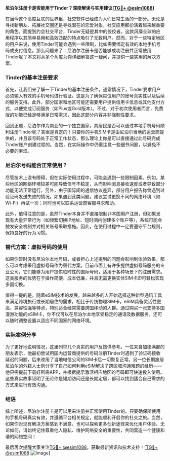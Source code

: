 **尼泊尔注册卡是否能用于Tinder？深度解读与实用建议[[TG💪+ @esim1088](https://t.me/s/esim1088)]**

在当今这个高度互联的世界里，社交软件已经成为人们日常生活的一部分。无论是寻找新朋友、拓展社交圈还是寻找潜在的恋爱对象，社交应用都扮演着越来越重要的角色。而提到约会社交平台，Tinder无疑是其中的佼佼者。这款风靡全球的应用程序以其简单易用和高效匹配的特点吸引了无数用户。然而，对于一些特定地区的用户来说，使用Tinder可能会遇到一些限制，比如需要绑定有效的本地手机号码或支付信息。那么问题来了：尼泊尔注册卡是否能够成功注册并正常使用Tinder呢？本文将从多个角度为你详细解答这一疑问，并提供一些实用的解决方案。

### Tinder的基本注册要求

首先，让我们来了解一下Tinder的基本注册条件。通常情况下，Tinder要求用户必须输入有效的手机号码进行验证。这是为了确保每位用户的账号真实性以及后续的服务支持。此外，部分国家和地区可能还需要用户提供信用卡信息或其他支付方式，以便完成订阅服务（如Plus或Gold版本）。不过，对于初次使用者而言，免费版的功能已经足够满足日常需求，因此这部分内容并非强制性要求。

回到正题，尼泊尔作为南亚的一个独立国家，其居民是否可以通过本地手机号码顺利注册Tinder呢？答案是肯定的！只要你的手机SIM卡是由尼泊尔当地的运营商提供的，并且该号码处于正常工作状态，那么理论上你是可以直接通过此号码完成Tinder账户创建过程的。当然，在实际操作中仍需注意一些细节问题，以避免不必要的麻烦。

### 尼泊尔号码能否正常使用？

尽管技术上没有障碍，但在实际使用过程中，可能会遇到一些限制因素。例如，某些地区的网络环境较差可能导致信号不稳定，从而影响消息接收速度或者导致部分功能无法正常运行。另外，由于国际间的通信协议差异，部分用户报告称曾遇到过验证码发送失败的情况。如果遇到此类问题，建议尝试更换不同的网络环境（如Wi-Fi）再试一次；同时也可以联系运营商客服寻求帮助。

此外，值得注意的是，虽然Tinder本身并不直接限制非本国用户注册，但如果发现有大量异常行为（如频繁切换IP地址、短时间内创建多个账户等），系统可能会触发安全机制并对相关账号采取措施。因此，在使用过程中一定要遵守平台规则，保持良好的行为习惯。

### 替代方案：虚拟号码的使用

如果你暂时没有尼泊尔本地号码，或者担心上述提到的问题会影响到体验效果，那么可以考虑采用虚拟号码作为替代方案。目前市面上有许多提供虚拟号码服务的专业公司，它们能够为用户提供临时性的国际号码，适用于各种场景下的注册需求。这类服务的优势在于操作简便、成本低廉，并且无需更换实体SIM卡即可轻松实现多国切换。

值得一提的是，随着eSIM技术的发展，越来越多的人开始选择这种新型通讯工具来满足跨境旅行或长期居住的需求。相比于传统物理SIM卡，eSIM具备灵活性更高、兼容性强等特点，特别适合经常需要跨国移动的人群。通过购买一张支持多国漫游功能的eSIM卡，你不仅可以在尼泊尔本地享受稳定的通话及数据服务，还可以随时调整设置以适应不同国家的网络环境。

### 实际案例分享

为了更好地说明情况，这里列举几个真实的用户反馈供参考。一位来自加德满都的朋友表示，他最初尝试用国内运营商提供的号码注册Tinder时遇到了验证码接收延迟的问题，后来改用了当地电信公司的SIM卡后一切恢复正常。另一位长期旅居尼泊尔的外籍人士则分享了自己如何利用eSIM解决了跨区域沟通难题的经历——他只需提前下载好所需APP，并根据提示激活相应地区的号码即可快速投入使用。这些真实故事证明了无论你是短期访问还是长期定居，都可以找到适合自己需求的方式来进行有效沟通。

### 结语

综上所述，尼泊尔注册卡是可以用来注册并正常使用Tinder的。只要确保所使用的手机号码真实有效，并遵循平台相关规定，就能顺利开启你的社交之旅。当然，如果你对现有解决方案感到不满意，也可以探索更多创新途径来优化用户体验。无论如何，请始终记住尊重他人隐私、维护网络安全的重要性，共同营造一个健康和谐的网络空间！

最后再次提醒大家关注[TG💪+ @esim1088](https://t.me/s/esim1088)，获取最新资讯和技术支持！[[TG💪+ @esim1088](https://t.me/s/esim1088) ![Image](https://i.postimg.cc/4NQfJmqS/Snipaste-2025-05-13-00-14-12.png)]